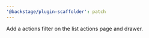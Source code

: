 ```yaml
---
'@backstage/plugin-scaffolder': patch
---
```


Add a actions filter on the list actions page and drawer.
